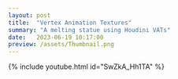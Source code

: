 ```yaml
---
layout: post
title:  "Vertex Animation Textures"
summary: "A melting statue using Houdini VATs"
date:   2023-06-19 10:17:00
preview: /assets/Thumbnail.png
---
```


{% include youtube.html id="SwZkA_Hh1TA" %}

